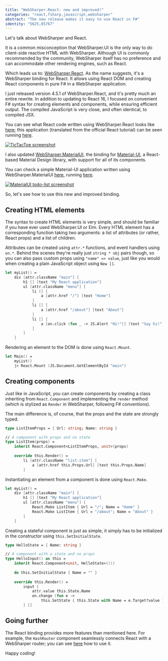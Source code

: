 ```yaml
---
title: "WebSharper.React: new and improved!"
categories: "react,fsharp,javascript,websharper"
abstract: "The new release makes it easy to use React in F#"
identity: "5625,85767"
---
```

Let's talk about WebSharper and React.

It is a common misconception that WebSharper.UI is the only way to do client-side reactive HTML with WebSharper. Although UI is commonly recommended by the community, WebSharper itself has no preference and can accommodate other rendering engines, such as React.

Which leads us to: [WebSharper.React](https://nuget.org/packages/WebSharper.React). As the name suggests, it's a WebSharper binding for React. It allows using React DOM and creating React components in pure F# in a WebSharper application.

I just released version 4.5.1 of WebSharper.React, and it's pretty much an entire rewrite. In addition to updating to React 16, I focused on convenient F# syntax for creating elements and components, while ensuring efficient output. The compiled JavaScript is very close, and often identical, to compiled JSX.

You can see what React code written using WebSharper.React looks like [here](https://github.com/dotnet-websharper/react/blob/master/WebSharper.React.Tests/TicTacToe.fs); this application (translated from the official React tutorial) can be seen running [here](https://dotnet-websharper.github.io/react/#/tic-tac-toe).

[![TicTacToe screenshot](https://i.imgur.com/mb7ZJQ1.png)](https://github.com/dotnet-websharper/react/blob/master/WebSharper.React.Tests/TicTacToe.fs)

I also updated [WebSharper.MaterialUI](https://nuget.org/packages/WebSharper.MaterialUI), the binding for [Material-UI](https://material-ui.com), a React-based Material Design library, with support for all of its components.

You can check a simple Material-UI application written using WebSharper.MaterialUI [here](https://github.com/dotnet-websharper/materialui/blob/master/WebSharper.MaterialUI.Tests/Client.fs), running [here](https://dotnet-websharper.github.io/materialui/).

[![MaterialUI todo-list screenshot](https://i.imgur.com/GimQoca.png)](https://github.com/dotnet-websharper/materialui/blob/master/WebSharper.MaterialUI.Tests/Client.fs)

So, let's see how to use this new and improved binding.

## Creating HTML elements

The syntax to create HTML elements is very simple, and should be familiar if you have ever used WebSharper.UI or Elm. Every HTML element has a corresponding function taking two arguments: a list of attributes (or rather, React props) and a list of children.

Attributes can be created using `attr.*` functions, and event handlers using `on.*`. Behind the scenes they're really just `string * obj` pairs though, so you can also pass custom props using `"name" => value`, just like you would when creating a plain JavaScript object using `New []`.

```fsharp
let myList() =
    div [attr.className "main"] [
        h1 [] [text "My React application"]
        ul [attr.className "menu"] [
            li [] [
                a [attr.href "/"] [text "Home"]
            ]
            li [] [
                a [attr.href "/about"] [text "About"]
            ]
            li [] [
                a [on.click (fun _ -> JS.Alert "Hi!")] [text "Say hi!"]
            ]
        ]
    ]
```

Rendering an element to the DOM is done using `React.Mount`.

```fsharp
let Main() =
    myList()
    |> React.Mount (JS.Document.GetElementById "main")
```

## Creating components

Just like in JavaScript, you can create components by creating a class inheriting from `React.Component` and implementing the `render` method (which is stylized as `Render` in WebSharper, following F# conventions).

The main difference is, of course, that the props and the state are strongly typed.

```fsharp
type ListItemProps = { Url: string; Name: string }

// A component with props and no state
type ListItem(props) =
    inherit React.Component<ListItemProps, unit>(props)
    
    override this.Render() =
        li [attr.className "list-item"] [
            a [attr.href this.Props.Url] [text this.Props.Name]
        ]
```

Instantiating an element from a component is done using `React.Make`.

```fsharp
let myList() =
    div [attr.className "main"] [
        h1 [] [text "My React application"]
        ul [attr.className "menu"] [
            React.Make ListItem { Url = "/"; Name = "Home" }
            React.Make ListItem { Url = "/about"; Name = "About" }
        ]
    ]
```

Creating a stateful component is just as simple, it simply has to be initialized in the constructor using `this.SetInitialState`.

```fsharp
type HelloState = { Name: string }

// A component with a state and no props
type HelloInput() as this =
    inherit React.Component<unit, HelloState>(())
    
    do this.SetInitialState { Name = "" }
    
    override this.Render() =
        input [
            attr.value this.State.Name
            on.change (fun e ->
                this.SetState { this.State with Name = e.Target?value })
        ] []
```

## Going further

The React binding provides more features than mentioned here. For example, the `HashRouter` component seamlessly connects React with a WebSharper router; you can see [here](https://github.com/dotnet-websharper/react/blob/master/WebSharper.React.Tests/Client.fs) how to use it.

Happy coding!
